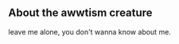 ## About the awwtism creature

<div class="about-blank">

leave me alone, you don't wanna know about me.

</div>
